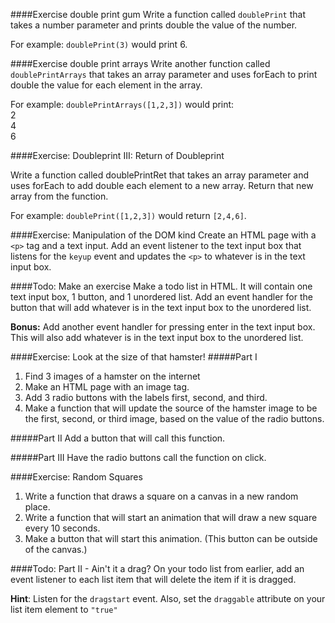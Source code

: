 ####Exercise double print gum
Write a function called `doublePrint` that takes a number parameter and prints double the value of the number.

For example: `doublePrint(3)` would print 6.

####Exercise double print arrays
Write another function called `doublePrintArrays` that takes an array parameter and uses forEach to print double the value for each element in the array.

For example: `doublePrintArrays([1,2,3])` would print:  
2  
4  
6  

####Exercise: Doubleprint III: Return of Doubleprint

Write a function called doublePrintRet that takes an array parameter and uses forEach to add double each element to a new array.  Return that new array from the function.

For example: `doublePrint([1,2,3])` would return `[2,4,6]`.

####Exercise: Manipulation of the DOM kind
Create an HTML page with a `<p>` tag and a text input.  Add an event listener to the text input box that listens for the `keyup` event and updates the `<p>` to whatever is in the text input box.

####Todo: Make an exercise
Make a todo list in HTML.  It will contain one text input box, 1 button, and 1 unordered list.
Add an event handler for the button that will add whatever is in the text input box to the unordered list.

**Bonus:** Add another event handler for pressing enter in the text input box.  This will also add whatever is in the text input box to the unordered list.

####Exercise: Look at the size of that hamster!
#####Part I
1. Find 3 images of a hamster on the internet
1. Make an HTML page with an image tag.  
2. Add 3 radio buttons with the labels first, second, and third.
3. Make a function that will update the source of the hamster image to be the first, second, or third image, based on the value of the radio buttons.

#####Part II
Add a button that will call this function.

#####Part III
Have the radio buttons call the function on click.

####Exercise: Random Squares
1. Write a function that draws a square on a canvas in a new random place.
2. Write a function that will start an animation that will draw a new square every 10 seconds.
3. Make a button that will start this animation. (This button can be outside of the canvas.)

####Todo: Part II - Ain't it a drag?
On your todo list from earlier, add an event listener to each list item that will delete the item if it is dragged.

**Hint**: Listen for the `dragstart` event. Also, set the `draggable` attribute on your list item element to `"true"`

